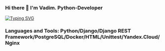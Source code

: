 ### Hi there 👋 I'm Vadim. Python-Developer

[![Typing SVG](https://readme-typing-svg.herokuapp.com?font=Fira+Code&pause=1000&width=435&lines=Yandex.Praktikum+graduate)](https://git.io/typing-svg)
### Languages and Tools: Python/Django/Django REST Framework/PostgreSQL/Docker/HTML/Unittest/Yandex.Cloud/Nginx ###
